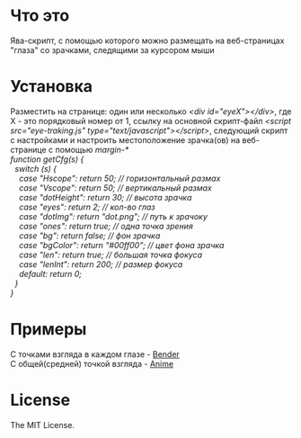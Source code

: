 # Что это
Ява-скрипт, с помощью которого можно размещать на веб-страницах "глаза" со зрачками, следящими за курсором мыши

# Установка
Разместить на странице: один или несколько <i>&lt;div id="eyeX">&lt;/div></i>, где X - это порядковый номер от 1, ссылку на  основной скрипт-файл <i>&lt;script src="eye-traking.js" type="text/javascript">&lt;/script></i>, следующий скрипт с настройками и  настроить местоположение зрачка(ов) на веб-cтранице с помощью <i>margin-*<br></i>
<i>
function getCfg(s) {<br>
  switch (s) {<br>
    case "Hscope": return 50; // горизонтальный размах<br>
    case "Vscope": return 50; // вертикальный размах<br>
    case "dotHeight": return 30; // высота зрачка<br>
    case "eyes": return 2; // кол-во глаз<br>
    case "dotImg": return "dot.png"; // путь к зрачоку<br>
    case "ones": return true; // одна точка зрения<br>
    case "bg": return false; // фон зрачка<br>
    case "bgColor": return "#00ff00"; // цвет фона зрачка<br>
    case "len": return true; // большая точка фокуса<br>
    case "lenInt": return 200; // размер фокуса<br>
    default: return 0;<br>
  }<br>
}<br>
</i>
# Примеры
С точками взгляда в каждом глазе - <a href="http://darkvk.3dn.ru/other/Bender/bender.html" target="_blank">Bender</a><br>
С общей(средней) точкой взгляда - <a href="http://darkvk.3dn.ru/other/Anime/anime.html" target="_blank">Anime</a>

# License
The MIT License.
